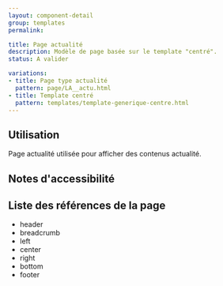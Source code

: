 ```yaml
---
layout: component-detail
group: templates
permalink:

title: Page actualité
description: Modèle de page basée sur le template "centré". 
status: A valider

variations:
- title: Page type actualité
  pattern: page/LA__actu.html
- title: Template centré
  pattern: templates/template-generique-centre.html
---
```

## Utilisation

Page actualité utilisée pour afficher des contenus actualité.

## Notes d'accessibilité



## Liste des références de la page

* header
* breadcrumb
* left
* center
* right
* bottom
* footer
